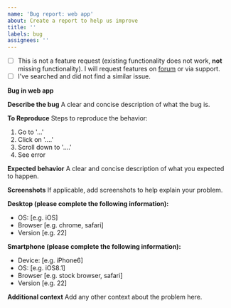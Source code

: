 ```yaml
---
name: 'Bug report: web app'
about: Create a report to help us improve
title: ''
labels: bug
assignees: ''
---
```


- [ ] This is not a feature request (existing functionality does not work, **not** missing functionality).
 I will request features on [forum](https://www.reddit.com/r/tutanota/) or via support.
- [ ] I've searched and did not find a similar issue.

**Bug in web app**

**Describe the bug**
A clear and concise description of what the bug is.

**To Reproduce**
Steps to reproduce the behavior:
1. Go to '...'
2. Click on '....'
3. Scroll down to '....'
4. See error

**Expected behavior**
A clear and concise description of what you expected to happen.

**Screenshots**
If applicable, add screenshots to help explain your problem.

**Desktop (please complete the following information):**
 - OS: [e.g. iOS]
 - Browser [e.g. chrome, safari]
 - Version [e.g. 22]

**Smartphone (please complete the following information):**
 - Device: [e.g. iPhone6]
 - OS: [e.g. iOS8.1]
 - Browser [e.g. stock browser, safari]
 - Version [e.g. 22]

**Additional context**
Add any other context about the problem here.
